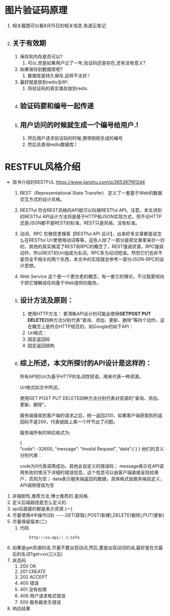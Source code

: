 # 图片验证码原理

1. 相关截图可以看8月15日的相关信息.有道云笔记.
2. ## 关于有效期
    1. 保存到内存是否可以?
        1. 可以,但是如果用户过了一年,验证码还是存在,还有没有意义?
    2. 如果保存到数据库呢?
        1. 数据库是持久保存,这样不太好.!
    3. 最好就是放到redis当中!.
        1. 将验证码的真实值存放到redis.
    4. ## 验证码要和编号一起传递
    5. ## 用户访问的时候就生成一个编号给用户.!
        1. 然后用户请求验证码的时候,携带刚刚生成的编号
        2. 然后去查询redis数据库.!

# RESTFUL风格介绍
- 简书介绍的RESTFUL
    https://www.jianshu.com/p/265397f812d4
    1. REST（Representational State Transfer）
        定义了一套基于Web的数据交互方式的设计风格。
    2. RESTful
        符合REST风格的API就可以叫做RESTful API。注意，本文讲到的RESTful API设计方法将是基于HTTP和JSON实现方式，但不论HTTP还是JSON都不是REST的标准。REST只是风格，没有标准。
    3. 动词、RPC
        在微信里搜索【RESTful API 设计】，出来好多文章都是说怎么在RESTful Uri里使用动词等等，这些人除了一部分是把文章拿来抄一抄的，其他的其实搞混了REST和RPC的概念了，REST强调资源，RPC强调动作，所以REST的Uri组成为名词，RPC多为动词短语。然而它们也并不是完全不相关的两个东西，本文中的实现就会参考一部分JSON-RPC的设计思想。
    4. Web Service
        这个是一个更古老的概念，有一套它的理论，不过我更倾向于把它理解成任何基于Web提供的服务。
    5. ## 设计方法及原则：
        1. 使用HTTP方法：
            更清晰API设计的可能会使用**GETPOST PUT DELETE**四种方法分别代表“查询、添加、更新、删除”等四个动作，这在概念上是符合HTTP规范的，如Google的如下API：
        2. Uri格式：
        3. 固定返回码
        4. 固定返回结构

    6. ## 综上所述，本文所探讨的API设计是这样的：
        所有API的Uri为基于HTTP的名词性短语，用来代表一种资源。

        Uri格式如文中所述。

        使用GET POST PUT DELETE四种方法分别代表对资源的“查询、添加、更新、删除”。

        服务端接收到客户端的请求之后，统一返回200，如果客户端获取到的返回码不是200，代表链路上某一个环节出了问题。

        服务端所有的响应格式为:

        {   
            “code”: -32600, 
            “message”: “Invalid Request”, 
            “data”:{ }
        }
        他们的含义分别代表：

        code为0代表调用成功，其他会自定义的错误码；
        message表示在API调用失败的情况下详细的错误信息，这个信息可以由客户端直接呈现给用户，否则为空；
        data表示服务端返回的数据，具体格式由服务端自定义，API调用错误为空

1. 非强制性,推荐方法.博士推荐的.是风格.
2. 定义后端路径是怎么定义的.
3. api后面接的都是表示资源.(一)
4. 尽量使用4中操作(四) ----.GET(获取),POST(新建),DELETE(删除),PUT(更新)
5. 尽量保留版本(二)
    1. 代码
        ```python
            http://xx/api/1.0/info
        ```
6. 如果是get资源的话,尽量不要出现动词,然后,要是出现动词的话,最好是在灾最后的名词?get=xx(三)(五)
7. 状态码
    1. 200 OK
    2. 201 CREATE
    3. 202 ACCEPT
    4. 400 错误
    5. 401 没有权限
    6. 406 用户请求格式错误
    7. 500 服务器发生错误
8. 响应结果

